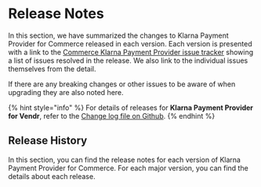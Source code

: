 # Release Notes

In this section, we have summarized the changes to Klarna Payment Provider for Commerce released in each version. Each version is presented with a link to the [Commerce Klarna Payment Provider issue tracker](https://github.com/umbraco/Umbraco.Commerce.PaymentProviders.Klarna/issues) showing a list of issues resolved in the release.  We also link to the individual issues themselves from the detail.

If there are any breaking changes or other issues to be aware of when upgrading they are also noted here.

{% hint style="info" %}
For details of releases for **Klarna Payment Provider for Vendr**, refer to the [Change log file on Github](../../changelog-archive/klarna.md).
{% endhint %}

## Release History

In this section, you can find the release notes for each version of Klarna Payment Provider for Commerce. For each major version, you can find the details about each release.

<!-- <details>

<summary>Version 10</summary>

#### versions (date)

* Description

</details> -->
